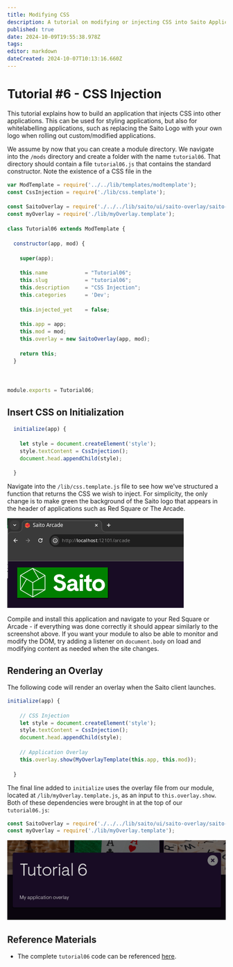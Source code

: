 ```yaml
---
title: Modifying CSS
description: A tutorial on modifying or injecting CSS into Saito Applications
published: true
date: 2024-10-09T19:55:38.978Z
tags: 
editor: markdown
dateCreated: 2024-10-07T10:13:16.660Z
---
```


# Tutorial #6 - CSS Injection

This tutorial explains how to build an application that injects CSS into other applications. This can be used for styling applications, but also for whitelabelling applications, such as replacing the Saito Logo with your own logo when rolling out custom/modified applications.

We assume by now that you can create a module directory. We navigate into the `/mods` directory and create a folder with the name `tutorial06`. That directory should contain a file `tutorial06.js` that contains the standard constructor. Note the existence of a CSS file in the 

```js
var ModTemplate = require('../../lib/templates/modtemplate');
const CssInjection = require('./lib/css.template');

const SaitoOverlay = require('./../../lib/saito/ui/saito-overlay/saito-overlay');
const myOverlay = require('./lib/myOverlay.template');

class Tutorial06 extends ModTemplate {

  constructor(app, mod) {

    super(app);

    this.name            = "Tutorial06";
    this.slug            = "tutorial06";
    this.description     = "CSS Injection";
    this.categories      = 'Dev';

    this.injected_yet    = false;

    this.app = app;
    this.mod = mod;
    this.overlay = new SaitoOverlay(app, mod);

    return this;
  }



module.exports = Tutorial06;
```

## Insert CSS on Initialization

```js
  initialize(app) {

    let style = document.createElement('style');
    style.textContent = CssInjection();
    document.head.appendChild(style);

  }
```

<!--Navigate into the `/lib/css.template.js` file to see how we've structured a function that returns the CSS we wish to inject. For the sake of this tutorial all we are doing here is modifying the Saito Header class to enlarge the Saito logo in the top left.

Compile and install this application and navigate to your Red Square or Arcade and you'll notice that the Saito logo that appears on the top-left of the screen will show up larger than usual. If you want your module to also be able to monitor and modify the DOM, try adding a listener on `document.body` on load and modifying content as needed when the site changes.-->

Navigate into the `/lib/css.template.js` file to see how we've structured a function that returns the CSS we wish to inject. For simplicity, the only change is to make green the background of the Saito logo that appears in the header of applications such as Red Square or The Arcade.

![saito-css-inj.png](/saito-css-inj.png)

Compile and install this application and navigate to your Red Square or Arcade - if everything was done correctly it should appear similarly to the screenshot above. If you want your module to also be able to monitor and modify the DOM, try adding a listener on `document.body` on load and modifying content as needed when the site changes.


## Rendering an Overlay

The following code will render an overlay when the Saito client launches.

```js
initialize(app) {

    // CSS Injection
    let style = document.createElement('style');
    style.textContent = CssInjection();
    document.head.appendChild(style);

    // Application Overlay
    this.overlay.show(MyOverlayTemplate(this.app, this.mod));

  }

```

The final line added to `initialize` uses the overlay file from our module, located at `/lib/myOverlay.template.js`, as an input to `this.overlay.show`. Both of these dependencies were brought in at the top of our `tutorial06.js`:

```js
const SaitoOverlay = require('./../../lib/saito/ui/saito-overlay/saito-overlay');
const myOverlay = require('./lib/myOverlay.template');
```

![saito-overlay.png](/saito-overlay.png)


## Reference Materials

- The complete `tutorial06` code can be referenced [here](https://github.com/SaitoTech/saito-lite-rust/tree/master/mods/tutorial06).

